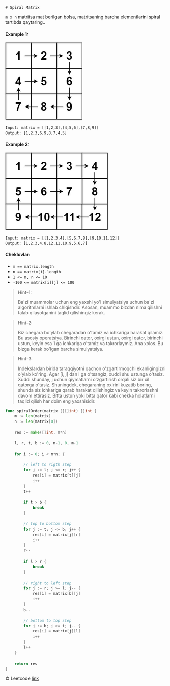 	# Spiral Matrix

`m x n` matritsa mat berilgan bolsa, matritsaning barcha elementlarini spiral tartibda qaytaring..

#### Example 1:

![matrix](image-3.png)

```
Input: matrix = [[1,2,3],[4,5,6],[7,8,9]]
Output: [1,2,3,6,9,8,7,4,5]
```

#### Example 2:

![matrix](image-4.png)

```
Input: matrix = [[1,2,3,4],[5,6,7,8],[9,10,11,12]]
Output: [1,2,3,4,8,12,11,10,9,5,6,7]
```

#### Cheklovlar:

* `m == matrix.length`
* `n == matrix[i].length`
* `1 <= m, n <= 10`
* `-100 <= matrix[i][j] <= 100`

> Hint-1: 
> 
> Ba'zi muammolar uchun eng yaxshi yo'l simulyatsiya uchun ba'zi algoritmlarni ishlab chiqishdir. Asosan, muammo bizdan nima qilishni talab qilayotganini taqlid qilishingiz kerak.

> Hint-2:
>
> Biz chegara bo'ylab chegaradan o'tamiz va ichkariga harakat qilamiz. Bu asosiy operatsiya. Birinchi qator, oxirgi ustun, oxirgi qator, birinchi ustun, keyin esa 1 ga ichkariga o'tamiz va takrorlaymiz. Ana xolos. Bu bizga kerak bo'lgan barcha simulyatsiya.

> Hint-3: 
>
> Indekslardan birida taraqqiyotni qachon o'zgartirmoqchi ekanligingizni o'ylab ko'ring. Agar [i, j] dan i ga o'tsangiz, xuddi shu ustunga o'tasiz. Xuddi shunday, j uchun qiymatlarni o'zgartirish orqali siz bir xil qatorga o'tasiz. Shuningdek, chegaraning oxirini kuzatib boring, shunda siz ichkariga qarab harakat qilishingiz va keyin takrorlashni davom ettirasiz. Bitta ustun yoki bitta qator kabi chekka holatlarni taqlid qilish har doim eng yaxshisidir.

```go
func spiralOrder(matrix [][]int) []int {
	m := len(matrix)
	n := len(matrix[0])

	res := make([]int, m*n)

	l, r, t, b := 0, n-1, 0, m-1

	for i := 0; i < m*n; {

		// left to rigth step
		for j := l; j <= r; j++ {
			res[i] = matrix[t][j]
			i++
		}
		t++

		if t > b {
			break
		}

		// top to bottom step
		for j := t; j <= b; j++ {
			res[i] = matrix[j][r]
			i++
		}
		r--

		if l > r {
			break
		}

		// right to left step
		for j := r; j >= l; j-- {
			res[i] = matrix[b][j]
			i++
		}
		b--

		// bottom to top step
		for j := b; j >= t; j-- {
			res[i] = matrix[j][l]
			i++
		}
		l++
	}

	return res
}
```
© Leetcode [link](https://leetcode.com/explore/learn/card/array-and-string/202/introduction-to-2d-array/1168/)
